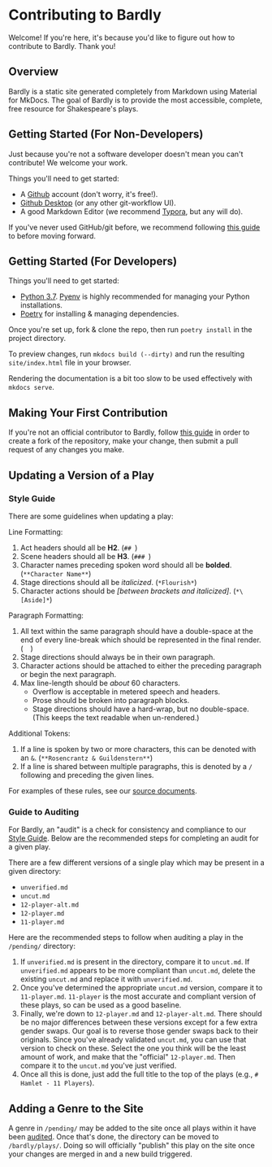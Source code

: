 # Contributing to Bardly

Welcome! If you're here, it's because you'd like to figure
out how to contribute to Bardly. Thank you!

## Overview

Bardly is a static site generated completely from Markdown
using Material for MkDocs. The goal of Bardly is to
provide the most accessible, complete, free resource for
Shakespeare's plays.

## Getting Started (For Non-Developers)

Just because you're not a software developer doesn't mean
you can't contribute! We welcome your work.

Things you'll need to get started:

- A [Github](https://github.com) account (don't worry,
  it's free!).
- [Github Desktop](https://desktop.github.com/) (or any
  other git-workflow UI).
- A good Markdown Editor (we recommend
  [Typora](https://typora.io/), but any will do).

If you've never used GitHub/git before, we recommend
following
[this guide](https://guides.github.com/activities/hello-world/)
to before moving forward.


## Getting Started (For Developers)

Things you'll need to get started:

- [Python 3.7](https://www.python.org/downloads/).
  [Pyenv](https://github.com/pyenv/pyenv) is highly
  recommended for managing your Python installations.
- [Poetry](https://python-poetry.org) for installing &
  managing dependencies.

Once you're set up, fork & clone the repo, then run
`poetry install` in the project directory.

To preview changes, run `mkdocs build (--dirty)` and run
the resulting `site/index.html` file in your browser.

Rendering the documentation is a bit too slow to be used
effectively with `mkdocs serve`.


## Making Your First Contribution

If you're not an official contributor to Bardly, follow
[this guide](https://guides.github.com/activities/forking/)
in order to create a fork of the repository, make your
change, then submit a pull request of any changes you
make.

## Updating a Version of a Play

### Style Guide

There are some guidelines when updating a play:

Line Formatting:

1. Act headers should all be **H2**. (`## `)
2. Scene headers should all be **H3**. (`### `)
3. Character names preceding spoken word should all be
   **bolded**. (`**Character Name**`)
4. Stage directions should all be *italicized*. (`*Flourish*`)
5. Character actions should be *\[between brackets and
   italicized]*. (`*\[Aside]*`)

Paragraph Formatting:

1. All text within the same paragraph should have a
   double-space at the end of every line-break which
   should be represented in the final render. (`  `)
2. Stage directions should always be in their own
   paragraph.
3. Character actions should be attached to either the
   preceding paragraph or begin the next paragraph.
4. Max line-length should be *about* 60 characters.
   - Overflow is acceptable in metered speech and headers.
   - Prose should be broken into paragraph blocks.
   - Stage directions should have a hard-wrap, but no
     double-space. (This keeps the text readable when
     un-rendered.)

Additional Tokens:

1. If a line is spoken by two or more characters, this can
   be denoted with an `&`. (`**Rosencrantz & Guildenstern**`)
2. If a line is shared between multiple paragraphs, this is denoted by a ` / ` following
   and preceding the given lines.

For examples of these rules, see our
[source documents](https://github.com/seandstewart/bardly/tree/master/bardly/plays).


### Guide to Auditing

For Bardly, an "audit" is a check for consistency and
compliance to our [Style Guide](#style-guide). Below are
the recommended steps for completing an audit for a given
play.

There are a few different versions of a single play which
may be present in a given directory:

- `unverified.md`
- `uncut.md`
- `12-player-alt.md`
- `12-player.md`
- `11-player.md`

Here are the recommended steps to follow when auditing a
play in the `/pending/` directory:

1. If `unverified.md` is present in the directory, compare
   it to `uncut.md`. If `unverified.md` appears to be more
   compliant than `uncut.md`, delete the existing
   `uncut.md` and replace it with `unverified.md`.
2. Once you've determined the appropriate `uncut.md`
   version, compare it to `11-player.md`. `11-player` is
   the most accurate and compliant version of these plays,
   so can be used as a good baseline.
3. Finally, we're down to `12-player.md` and
   `12-player-alt.md`. There should be no major
   differences between these versions except for a few
   extra gender swaps. Our goal is to reverse those gender
   swaps back to their originals. Since you've already
   validated `uncut.md`, you can use that version to check
   on these. Select the one you think will be the least
   amount of work, and make that the "official"
   `12-player.md`. Then compare it to the `uncut.md`
   you've just verified.
4. Once all this is done, just add the full title to the
   top of the plays (e.g., `# Hamlet - 11 Players`).

## Adding a Genre to the Site

A genre in `/pending/` may be added to the site once all
plays within it have been [audited](#guide-to-auditing).
Once that's done, the directory can be moved to
`/bardly/plays/`. Doing so will officially "publish" this
play on the site once your changes are merged in and a new
build triggered.
